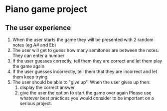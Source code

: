 # Piano game project

## The user experience
1. When the user starts the game they will be presented with 2 random notes (eg A# and Eb)
2. The user will get to guess how many semitones are between the notes. They can enter a number
3. If the user guesses correctly,  tell them they are correct and let them play the game again
4. If the user guesses incorrectly, tell them that they are incorrect and let them keep trying
5. The user should be able to "give up". When the user gives up then:
   1. display the correct answer
   2. give the user the option to start the game over again
Please use whatever best practices you would consider to be important on a serious project. 
